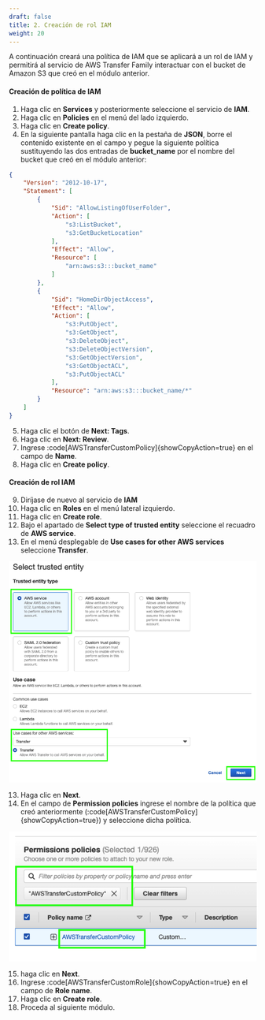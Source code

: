 ```yaml
---
draft: false
title: 2. Creación de rol IAM
weight: 20
---
```

A continuación creará una política de IAM que se aplicará a un rol de IAM y permitirá al servicio de AWS Transfer Family interactuar con el bucket de Amazon S3 que creó en el módulo anterior.

#### Creación de política de IAM

1. Haga clic en **Services** y posteriormente seleccione el servicio de **IAM**.
2. Haga clic en **Policies** en el menú del lado izquierdo.
3. Haga clic en **Create policy**.
4. En la siguiente pantalla haga clic en la pestaña de **JSON**, borre el contenido existente en el campo y pegue la siguiente política sustituyendo las dos entradas de **bucket_name** por el nombre del bucket que creó en el módulo anterior:

```json
{
    "Version": "2012-10-17",
    "Statement": [
        {
            "Sid": "AllowListingOfUserFolder",
            "Action": [
                "s3:ListBucket",
                "s3:GetBucketLocation"
            ],
            "Effect": "Allow",
            "Resource": [
                "arn:aws:s3:::bucket_name"
            ]
        },
        {
            "Sid": "HomeDirObjectAccess",
            "Effect": "Allow",
            "Action": [
                "s3:PutObject",
                "s3:GetObject",
                "s3:DeleteObject",
                "s3:DeleteObjectVersion", 
                "s3:GetObjectVersion",
                "s3:GetObjectACL",
                "s3:PutObjectACL"
            ],
            "Resource": "arn:aws:s3:::bucket_name/*"
        }
    ]
}
```

5. Haga clic el botón de **Next: Tags**.
6. Haga clic en **Next: Review**.
7. Ingrese :code[AWSTransferCustomPolicy]{showCopyAction=true} en el campo de **Name**.
8. Haga clic en **Create policy**.

#### Creación de rol IAM

9. Diríjase de nuevo al servicio de **IAM**
10. Haga clic en **Roles** en el menú lateral izquierdo.
11. Haga clic en **Create role**.
12. Bajo el apartado de **Select type of trusted entity** seleccione el recuadro de **AWS service**.
13. En el menú desplegable de **Use cases for other AWS services** seleccione **Transfer**.

![Create role](/static/images/tr/crearrol.png)

13. Haga clic en **Next**.
14. En el campo de **Permission policies** ingrese el nombre de la política que creó anteriormente (:code[AWSTransferCustomPolicy]{showCopyAction=true}) y seleccione dicha política.

![Select policy](/static/images/tr/selectpolicy.png)

15. haga clic en **Next**.
16. Ingrese :code[AWSTransferCustomRole]{showCopyAction=true} en el campo de **Role name**.
18. Haga clic en **Create role**.
29. Proceda al siguiente módulo.